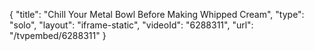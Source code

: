 {
    "title": "Chill Your Metal Bowl Before Making Whipped Cream",
    "type": "solo",
    "layout": "iframe-static",
    "videoId": "6288311",
    "url": "\/tvpembed\/6288311"
}